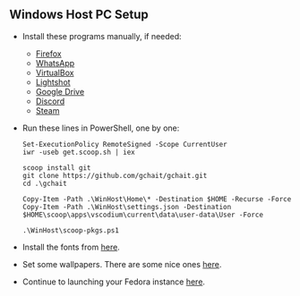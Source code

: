 ## Windows Host PC Setup

- Install these programs manually, if needed:
  - [Firefox](https://www.mozilla.org/en-US/firefox/new/)
  - [WhatsApp](https://www.whatsapp.com/download)
  - [VirtualBox](https://www.virtualbox.org/wiki/Downloads)
  - [Lightshot](https://app.prntscr.com/en/index.html)
  - [Google Drive](https://www.google.com/drive/download/)
  - [Discord](https://discord.com/download)
  - [Steam](https://store.steampowered.com/about/)

- Run these lines in PowerShell, one by one:
  ```
  Set-ExecutionPolicy RemoteSigned -Scope CurrentUser
  iwr -useb get.scoop.sh | iex
  
  scoop install git
  git clone https://github.com/gchait/gchait.git
  cd .\gchait
  
  Copy-Item -Path .\WinHost\Home\* -Destination $HOME -Recurse -Force
  Copy-Item -Path .\WinHost\settings.json -Destination $HOME\scoop\apps\vscodium\current\data\user-data\User -Force
  
  .\WinHost\scoop-pkgs.ps1
  ```

- Install the fonts from [here](../Fonts).

- Set some wallpapers. There are some nice ones [here](../Wallpapers).

- Continue to launching your Fedora instance [here](../Vagrant/README.md).
